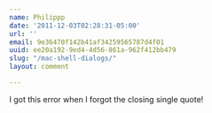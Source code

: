 ```yaml
---
name: Philippp
date: '2011-12-03T02:28:31-05:00'
url: ''
email: 9e36470f142b41af34259565787d4f01
uuid: ee20a192-9ed4-4d56-861a-962f412bb479
slug: "/mac-shell-dialogs/"
layout: comment

---
```


I got this error when I forgot the closing single quote!
